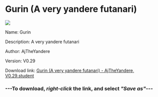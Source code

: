 # Gurin (A very yandere futanari)

<img src = "https://raw.githubusercontent.com/Arbiter1223/Daigaku-Gurashi-Custom-Students/master/Students/Files/Gurin%20(A%20very%20yandere%20futanari).png">

Name: Gurin

Description: A very yandere futanari

Author: AjTheYandere

Version: V0.29

Download link: <a href="https://raw.githubusercontent.com/Arbiter1223/Daigaku-Gurashi-Custom-Students/master/Students/Files/Gurin%20(A%20very%20yandere%20futanari)%20-%20AjTheYandere%2C%20V0.29.student">Gurin (A very yandere futanari) - AjTheYandere, V0.29.student</a>

### ---**To download, _right-click_ the link, and select _"Save as"_**---
